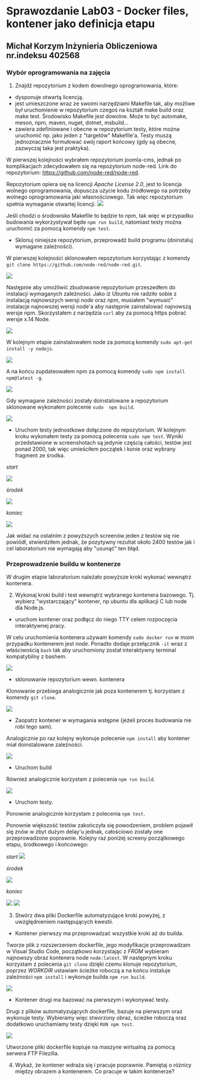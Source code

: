 # Sprawozdanie Lab03 - Docker files, kontener jako definicja etapu
## Michał Korzym Inżynieria Obliczeniowa nr.indeksu 402568

### Wybór oprogramowania na zajęcia
1. Znajdź repozytorium z kodem dowolnego oprogramowania, które:
- dysponuje otwartą licencją.
- jest umieszczone wraz ze swoimi narzędziami Makefile tak, aby możliwe był uruchomienie w repozytorium czegoś na kształt make build oraz make test. Środowisko Makefile jest dowolne. Może to być automake, meson, npm, maven, nuget, dotnet, msbuild...
- zawiera zdefiniowane i obecne w repozytorium testy, które można uruchomić np. jako jeden z "targetów" Makefile'a. Testy muszą jednoznacznie formułować swój raport końcowy (gdy są obecne, zazwyczaj taka jest praktyka).

W pierwszej kolejności wybrałem repozytorium joomla-cms, jednak po komplikacjach zdecydowałem się na repozytorium node-red. Link do repozytorium: https://github.com/node-red/node-red.


Repozytorium opiera się na licencji *Apache License 2.0*, jest to licencja wolnego oprogramowania, dopuscza użycie kodu źródłowego na potrzeby wolnego oprogramowania jaki własnościowego. Tak więc repozytorium spełnia wymaganie otwartej licencji.
![](./red/license.png) 

Jeśli chodzi o środowisko Makefile to będzie to npm, tak więc w przypadku budowania wykorzystywał będe ```npm run build```, natomiast testy można uruchomić za pomocą komendy ```npm test```.

- Sklonuj niniejsze repozytorium, przeprowadź build programu (doinstaluj wymagane zależności).

W pierwszej kolejności sklonowałem repozytorium korzystając z komendy ```git clone https://github.com/node-red/node-red.git```.


![](./red/cloneout.png)

Następnie aby umożliwić zbudowanie repozytorium przeszedłem do instalacji wymaganych zależności. Jako iż Ubuntu nie radziło sobie z instalacją najnowszych wersji *node* oraz *npm*, musiałem "wymusić" instalacje najnowszej wersji node'a aby następnie zainstalować najnowszą wersje npm. Skorzystałem z narzędzia ```curl``` aby za pomocą https pobrać wersje x.14 Node.

![](./red/dependencyPart1.png)

W kolejnym etapie zainstalowałem node za pomocą komendy ```sudo apt-get install -y nodejs```. 

![](./red/dependencyPart2.png)

A na końcu zupdateowałem npm za pomocą komendy ```sudo npm install npm@latest -g```.

![](./red/dependencyNPMupdate.png)

Gdy wymagane zależności zostały doinstalowane a repozytorium sklonowane wykonałem polecenie ```sudo  npm build```.

![](./red/build.png)

- Uruchom testy jednostkowe dołączone do repozytorium.
W kolejnym kroku wykonałem testy za pomocą polecenia ```sudo npm test```. Wyniki przedstawione w screenshotach są jedynie częścią całości, testów jest ponad 2000, tak więc umieściłem początek i konie oraz wybrany fragment ze środka.

*start*

![](./red/testStart.png)

*środek*

![](./red/testExample.png)

*koniec*

![](./red/testEnd.png)

Jak widać na ostatnim z powyższych screenów jeden z testów się nie powiódł, stwierdziłem jednak, że pozytywny rezultat około 2400 testów jak i cel laboratorium nie wymagają aby "usunąć" ten błąd.

### Przeprowadzenie buildu w kontenerze

W drugim etapie laboratorium należało powyższe kroki wykonać wewnątrz kontenera.

2. Wykonaj kroki build i test wewnątrz wybranego kontenera bazowego. Tj. wybierz "wystarczający" kontener, np ubuntu dla aplikacji C lub node dla Node.js.

- uruchom kontener oraz podłącz do niego TTY celem rozpoczęcia interaktywnej pracy.

W celu uruchomienia kontenera używam komendy ```sudo docker run``` w moim przypadku kontenerem jest *node*. Ponadto dodaje przełącznik ```-it``` wraz z właściwością ```bash``` tak aby uruchomiony został interaktywny terminal kompatybilny z bashem.

![](./red/runAndTTY.png)

- sklonowanie repozytorium wewn. kontenera

Klonowanie przebiega analogicznie jak poza kontenerem tj. korzystam z komendy ```git clone```.

![](./red/cloneIn.png)

- Zaopatrz kontener w wymagania wstępne (jeżeli proces budowania nie robi tego sam).

Analogicznie po raz kolejny wykonuje polecenie ```npm install``` aby kontener miał doinstalowane zależności.

![](./red/npmIn.png)

- Uruchom build

Również analogicznie korzystam z polecenia ```npm run build```.

![](./red/buildIn.png)

- Uruchom testy.

Ponownie analogicznie korzystam z polecenia ```npm test```.

Ponownie większość testów zakończyła się powodzeniem, problem pojawił się znów w zbyt dużym delay'u jednak, całościowo zostały one przeprowadzone poprawnie. Kolejny raz poniżej screeny początkowego etapu, środkowego i końcowego:

*start*
 ![](./red/testInStart.png)

 *środek*

 ![](./red/testInExample.png)

 *koniec*

 ![](./red/testInEnd.png) ![](./red/testInEnd2.png)


 3. Stwórz dwa pliki Dockerfile automatyzujące kroki powyżej, z uwzględnieniem następujących kwestii.

 - Kontener pierwszy ma przeprowadzać wszystkie kroki aż do builda.

Tworze plik z rozszerzeniem dockerfile, jego modyfikacje przeprowadzam w Visual Studio Code, początkowo korzystając z *FROM* wybieram najnowszy obraz kontenera node ```node:latest```. W następnym kroku korzystam z polecenia ```git clone``` dzięki czemu klonuje repozytorium, poprzez *WORKDIR* ustawiam ścieżke roboczą a na końcu instaluje zależności ```npm install``` i wykonuje builda ```npm run build```.

![](./red/firstDockerFile.png)

- Kontener drugi ma bazować na pierwszym i wykonywać testy.

Drugi z plików automatyzujących dockerfile, bazuje na pierwszym oraz wykonuje testy. Wybieramy więc stworzony obraz, ścieżke roboczą oraz dodatkowo uruchamiamy testy dzięki ```RUN npm test```.

![](./red/secondDockerFile.png)

Utworzone pliki dockerfile kopiuje na maszyne wirtualną za pomocą serwera FTP Filezilla.

4. Wykaż, że kontener wdraża się i pracuje poprawnie. Pamiętaj o różnicy między obrazem a kontenerem. Co pracuje w takim kontenerze?


